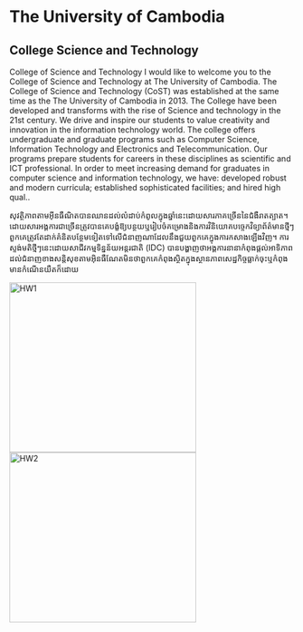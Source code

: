 <!DOCTYPE html>

<html>
<head>
<tittle>
</head>

<body>
<h1> The University of Cambodia </h1>
<h2> College Science and Technology </h2>
<p> College of Science and Technology I would like to welcome you to the College of Science and Technology at The University of Cambodia. The College of Science and Technology (CoST) was established at the same time as the The University of Cambodia in 2013. The College have been developed and transforms with the rise of Science and technology in the 21st century. We drive and inspire our students to value creativity and innovation in the information technology world. The college offers undergraduate and graduate programs such as Computer Science, Information Technology and Electronics and Telecommunication. Our programs prepare students for careers in these disciplines as scientific and ICT professional. In order to meet increasing demand for graduates in computer science and information technology, we have: developed robust and modern curricula; established sophisticated facilities; and hired high qual..

សុវត្ថិភាពតាមអ៊ីនធឺណិតបានឈានដល់លំដាប់កំពូលក្នុងឆ្នាំនេះដោយសារភាគច្រើននៃជំងឺរាតត្បាត។ ដោយសារអង្គការជាច្រើនត្រូវបានគេបង្ខំឱ្យបន្ថយឬរៀបចំគម្រោងនិងការវិនិយោគបច្ចេកវិទ្យាព័ត៌មានថ្មីៗពួកគេត្រូវតែដាក់គំនិតបន្ថែមទៀតទៅលើជំនាញណាដែលនឹងជួយពួកគេក្នុងការកសាងឡើងវិញ។ ការស្ទង់មតិថ្មីៗនេះដោយសាជីវកម្មទិន្នន័យអន្តរជាតិ (IDC) បានបង្ហាញថាអង្គការនានាកំពុងផ្តល់អាទិភាពដល់ជំនាញខាងសន្តិសុខតាមអ៊ិនធឺណែតមិនថាពួកគេកំពុងស្ថិតក្នុងស្ថានភាពសេដ្ឋកិច្ចធ្លាក់ចុះឬកំពុងមានកំណើនយឺតក៏ដោយ
</p>
</body>
<img scr= "HW1.jpeg" alt="HW1" width="330" height="300"> <img scr= "HW2.jpeg" alt="HW2" width="330" height="300">

</html>
